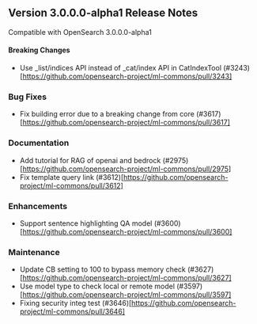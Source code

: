 ## Version 3.0.0.0-alpha1 Release Notes

Compatible with OpenSearch 3.0.0.0-alpha1

#### Breaking Changes
* Use _list/indices API instead of _cat/index API in CatIndexTool (#3243)[https://github.com/opensearch-project/ml-commons/pull/3243]

### Bug Fixes
* Fix building error due to a breaking change from core (#3617)[https://github.com/opensearch-project/ml-commons/pull/3617]

### Documentation
* Add tutorial for RAG of openai and bedrock (#2975)[https://github.com/opensearch-project/ml-commons/pull/2975]
* Fix template query link (#3612)[https://github.com/opensearch-project/ml-commons/pull/3612]

### Enhancements
* Support sentence highlighting QA model (#3600)[https://github.com/opensearch-project/ml-commons/pull/3600]

### Maintenance
* Update CB setting to 100 to bypass memory check (#3627)[https://github.com/opensearch-project/ml-commons/pull/3627]
* Use model type to check local or remote model (#3597)[https://github.com/opensearch-project/ml-commons/pull/3597]
* Fixing security integ test (#3646)[https://github.com/opensearch-project/ml-commons/pull/3646]


